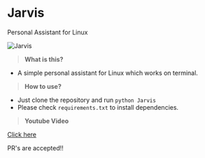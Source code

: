 # Jarvis
Personal Assistant for Linux

![Jarvis](http://i.imgur.com/xZ8x9ES.jpg)

> **What is this?**

- A simple personal assistant for Linux which works on terminal.

> **How to use?**

- Just clone the repository and run `python Jarvis`
- Please check `requirements.txt` to install dependencies.

> **Youtube Video**

[Click here](https://www.youtube.com/watch?v=PR-nxqmG3V8)

PR's are accepted!!
